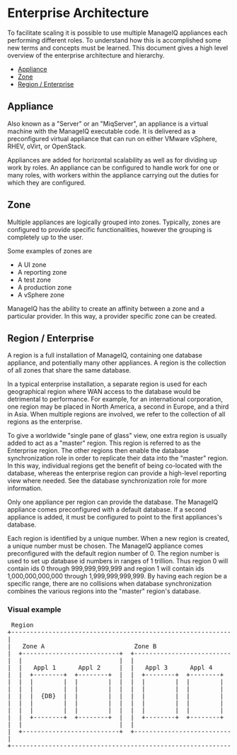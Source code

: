 ---
---
# Enterprise Architecture

To facilitate scaling it is possible to use multiple ManageIQ appliances each
performing different roles.  To understand how this is accomplished some new
terms and concepts must be learned.  This document gives a high level overview
of the enterprise architecture and hierarchy.

* [Appliance](#Appliance)
* [Zone](#Zone)
* [Region / Enterprise](#Region-/-Enterprise)

## Appliance

Also known as a "Server" or an "MiqServer", an appliance is a virtual machine
with the ManageIQ executable code.  It is delivered as a preconfigured virtual
appliance that can run on either VMware vSphere, RHEV, oVirt, or OpenStack.

Appliances are added for horizontal scalability as well as for dividing up work
by roles.  An appliance can be configured to handle work for one or many roles,
with workers within the appliance carrying out the duties for which they are
configured.

## Zone

Multiple appliances are logically grouped into zones.  Typically, zones are
configured to provide specific functionalities, however the grouping is
completely up to the user.

Some examples of zones are
* A UI zone
* A reporting zone
* A test zone
* A production zone
* A vSphere zone

ManageIQ has the ability to create an affinity between a zone and a particular
provider.  In this way, a provider specific zone can be created.

## Region / Enterprise

A region is a full installation of ManageIQ, containing one database appliance,
and potentially many other appliances.  A region is the collection of all zones
that share the same database.

In a typical enterprise installation, a separate region is used for each
geographical region where WAN access to the database would be detrimental to
performance.  For example, for an international corporation, one region may be
placed in North America, a second in Europe, and a third in Asia.  When multiple
regions are involved, we refer to the collection of all regions as the
enterprise.

To give a worldwide "single pane of glass" view, one extra region is usually
added to act as a "master" region.  This region is referred to as the Enterprise
region.  The other regions then enable the database synchronization role in
order to replicate their data into the "master" region. In this way, individual
regions get the benefit of being co-located with the database, whereas the
enterprise region can provide a high-level reporting view where needed.  See the
database synchronization role for more information.

Only one appliance per region can provide the database.  The ManageIQ appliance
comes preconfigured with a default database.  If a second appliance is added, it
must be configured to point to the first appliances's database.

Each region is identified by a unique number.  When a new region is created, a
unique number must be chosen.  The ManageIQ appliance comes preconfigured with
the default region number of 0.  The region number is used to set up database id
numbers in ranges of 1 trillion.  Thus region 0 will contain ids 0 through
999,999,999,999 and region 1 will contain ids 1,000,000,000,000 through
1,999,999,999,999.  By having each region be a specific range, there are no
collisions when database synchronization combines the various regions into the
"master" region's database.

### Visual example

<pre>
 Region
+--------------------------------------------------------------+
|                                                              |
|   Zone A                        Zone B                       |
|  +--------------------------+  +--------------------------+  |
|  |                          |  |                          |  |
|  |   Appl 1      Appl 2     |  |   Appl 3      Appl 4     |  |
|  |  +--------+  +--------+  |  |  +--------+  +--------+  |  |
|  |  |        |  |        |  |  |  |        |  |        |  |  |
|  |  |        |  |        |  |  |  |        |  |        |  |  |
|  |  |  {DB}  |  |        |  |  |  |        |  |        |  |  |
|  |  |        |  |        |  |  |  |        |  |        |  |  |
|  |  |        |  |        |  |  |  |        |  |        |  |  |
|  |  +--------+  +--------+  |  |  +--------+  +--------+  |  |
|  |                          |  |                          |  |
|  +--------------------------+  +--------------------------+  |
|                                                              |
+--------------------------------------------------------------+
</pre>
